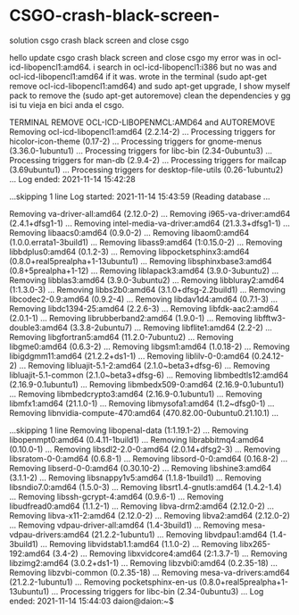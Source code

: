 # CSGO-crash-black-screen-
solution csgo crash black screen  and close csgo

hello  update csgo crash black screen and close csgo
my error was in ocl-icd-libopencl1:amd64. i search in ocl-icd-libopencl1:i386 but no was and ocl-icd-libopencl1:amd64 if it was.
wrote in the terminal  (sudo apt-get remove ocl-icd-libopencl1:amd64) and sudo apt-get upgrade, I show myself pack to remove the (sudo apt-get autoremove) clean the dependencies y gg isi tu vieja en bici anda el csgo.


TERMINAL REMOVE OCL-ICD-LIBOPENMCL:AMD64 and AUTOREMOVE 
Removing ocl-icd-libopencl1:amd64 (2.2.14-2) ...
Processing triggers for hicolor-icon-theme (0.17-2) ...
Processing triggers for gnome-menus (3.36.0-1ubuntu1) ...
Processing triggers for libc-bin (2.34-0ubuntu3) ...
Processing triggers for man-db (2.9.4-2) ...
Processing triggers for mailcap (3.69ubuntu1) ...
Processing triggers for desktop-file-utils (0.26-1ubuntu2) ...
Log ended: 2021-11-14  15:42:28

...skipping 1 line
Log started: 2021-11-14  15:43:59
(Reading database ... 


Removing va-driver-all:amd64 (2.12.0-2) ...
Removing i965-va-driver:amd64 (2.4.1+dfsg1-1) ...
Removing intel-media-va-driver:amd64 (21.3.3+dfsg1-1) ...
Removing libaacs0:amd64 (0.9.0-2) ...
Removing libaom0:amd64 (1.0.0.errata1-3build1) ...
Removing libass9:amd64 (1:0.15.0-2) ...
Removing libbdplus0:amd64 (0.1.2-3) ...
Removing libpocketsphinx3:amd64 (0.8.0+real5prealpha+1-13ubuntu1) ...
Removing libsphinxbase3:amd64 (0.8+5prealpha+1-12) ...
Removing liblapack3:amd64 (3.9.0-3ubuntu2) ...
Removing libblas3:amd64 (3.9.0-3ubuntu2) ...
Removing libbluray2:amd64 (1:1.3.0-3) ...
Removing libbs2b0:amd64 (3.1.0+dfsg-2.2build1) ...
Removing libcodec2-0.9:amd64 (0.9.2-4) ...
Removing libdav1d4:amd64 (0.7.1-3) ...
Removing libdc1394-25:amd64 (2.2.6-3) ...
Removing libfdk-aac2:amd64 (2.0.1-1) ...
Removing librubberband2:amd64 (1.9.0-1) ...
Removing libfftw3-double3:amd64 (3.3.8-2ubuntu7) ...
Removing libflite1:amd64 (2.2-2) ...
Removing libgfortran5:amd64 (11.2.0-7ubuntu2) ...
Removing libgme0:amd64 (0.6.3-2) ...
Removing libgsm1:amd64 (1.0.18-2) ...
Removing libigdgmm11:amd64 (21.2.2+ds1-1) ...
Removing liblilv-0-0:amd64 (0.24.12-2) ...
Removing libluajit-5.1-2:amd64 (2.1.0~beta3+dfsg-6) ...
Removing libluajit-5.1-common (2.1.0~beta3+dfsg-6) ...
Removing libmbedtls12:amd64 (2.16.9-0.1ubuntu1) ...
Removing libmbedx509-0:amd64 (2.16.9-0.1ubuntu1) ...
Removing libmbedcrypto3:amd64 (2.16.9-0.1ubuntu1) ...
Removing libmfx1:amd64 (21.1.0-1) ...
Removing libmysofa1:amd64 (1.2~dfsg0-1) ...
Removing libnvidia-compute-470:amd64 (470.82.00-0ubuntu0.21.10.1) ...

...skipping 1 line
Removing libopenal-data (1:1.19.1-2) ...
Removing libopenmpt0:amd64 (0.4.11-1build1) ...
Removing librabbitmq4:amd64 (0.10.0-1) ...
Removing libsdl2-2.0-0:amd64 (2.0.14+dfsg2-3) ...
Removing libsratom-0-0:amd64 (0.6.8-1) ...
Removing libsord-0-0:amd64 (0.16.8-2) ...
Removing libserd-0-0:amd64 (0.30.10-2) ...
Removing libshine3:amd64 (3.1.1-2) ...
Removing libsnappy1v5:amd64 (1.1.8-1build1) ...
Removing libsndio7.0:amd64 (1.5.0-3) ...
Removing libsrt1.4-gnutls:amd64 (1.4.2-1.4) ...
Removing libssh-gcrypt-4:amd64 (0.9.6-1) ...
Removing libudfread0:amd64 (1.1.2-1) ...
Removing libva-drm2:amd64 (2.12.0-2) ...
Removing libva-x11-2:amd64 (2.12.0-2) ...
Removing libva2:amd64 (2.12.0-2) ...
Removing vdpau-driver-all:amd64 (1.4-3build1) ...
Removing mesa-vdpau-drivers:amd64 (21.2.2-1ubuntu1) ...
Removing libvdpau1:amd64 (1.4-3build1) ...
Removing libvidstab1.1:amd64 (1.1.0-2) ...
Removing libx265-192:amd64 (3.4-2) ...
Removing libxvidcore4:amd64 (2:1.3.7-1) ...
Removing libzimg2:amd64 (3.0.2+ds1-1) ...
Removing libzvbi0:amd64 (0.2.35-18) ...
Removing libzvbi-common (0.2.35-18) ...
Removing mesa-va-drivers:amd64 (21.2.2-1ubuntu1) ...
Removing pocketsphinx-en-us (0.8.0+real5prealpha+1-13ubuntu1) ...
Processing triggers for libc-bin (2.34-0ubuntu3) ...
Log ended: 2021-11-14  15:44:03
daion@daion:~$ 
